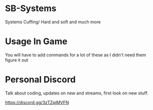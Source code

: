 # SB-Systems
Systems Cuffing/ Hard and soft and much more



# Usage In Game

You will have to add commands for a lot of these as I didn't need them figure it out

# Personal Discord

Talk about coding, updates on new and streams, first look on new stuff.

https://discord.gg/3zTZpjMVFN
